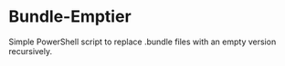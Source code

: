 # Bundle-Emptier
Simple PowerShell script to replace .bundle files with an empty version recursively.
